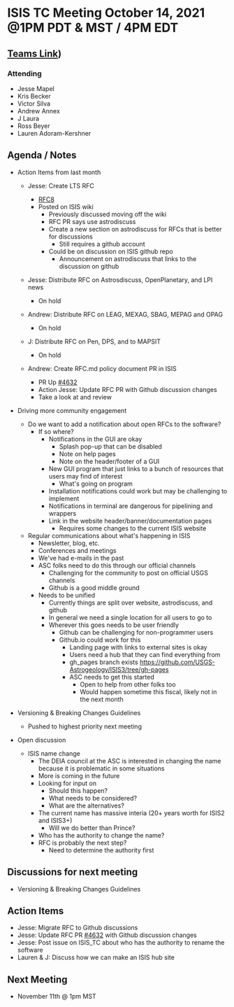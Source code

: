 # ISIS TC Meeting October 14, 2021 @1PM PDT & MST / 4PM EDT

## [Teams Link](https://teams.microsoft.com/dl/launcher/launcher.html?url=%2f_%23%2fl%2fmeetup-join%2f19%3ameeting_YWRkZjdiMGUtZWJlOC00OWMzLThlMTItZTk0Y2MyM2E1MWE0%40thread.v2%2f0%3fcontext%3d%257b%2522Tid%2522%253a%25220693b5ba-4b18-4d7b-9341-f32f400a5494%2522%252c%2522Oid%2522%253a%2522c27c6e98-e45a-45ff-aea5-7f10d6fe67c1%2522%257d%26anon%3dtrue&type=meetup-join&deeplinkId=e54b3969-3c7f-4efb-9cad-ee99cf639f86&directDl=true&msLaunch=true&enableMobilePage=true&suppressPrompt=true))

### Attending

- Jesse Mapel
- Kris Becker
- Victor Silva
- Andrew Annex
- J Laura
- Ross Beyer
- Lauren Adoram-Kershner

## Agenda / Notes

- Action Items from last month
  - Jesse: Create LTS RFC
    - [RFC8](https://github.com/USGS-Astrogeology/ISIS3/wiki/RFC8:-ISIS-LTS)
    - Posted on ISIS wiki
      - Previously discussed moving off the wiki
      - RFC PR says use astrodiscuss
      - Create a new section on astrodiscuss for RFCs that is better for discussions
        - Still requires a github account
      - Could be on discussion on ISIS github repo
        - Announcement on astrodiscuss that links to the discussion on github

  - Jesse: Distribute RFC on Astrosdiscuss, OpenPlanetary, and LPI news
    - On hold
  - Andrew: Distribute RFC on LEAG, MEXAG, SBAG, MEPAG and OPAG
    - On hold
  - J: Distribute RFC on Pen, DPS, and to MAPSIT
    - On hold

  - Andrew: Create RFC.md policy document PR in ISIS
    - PR Up [#4632](https://github.com/USGS-Astrogeology/ISIS3/pull/4632)
    - Action Jesse: Update RFC PR with Github discussion changes
    - Take a look at and review

- Driving more community engagement
  - Do we want to add a notification about open RFCs to the software?
    - If so where?
      - Notifications in the GUI are okay
        - Splash pop-up that can be disabled
        - Note on help pages
        - Note on the header/footer of a GUI
      - New GUI program that just links to a bunch of resources that users may find of interest
        - What's going on program
      - Installation notifications could work but may be challenging to implement
      - Notifications in terminal are dangerous for pipelining and wrappers
      - Link in the website header/banner/documentation pages
        - Requires some changes to the current ISIS website
  - Regular communications about what's happening in ISIS
    - Newsletter, blog, etc.
    - Conferences and meetings
    - We've had e-mails in the past
    - ASC folks need to do this through our official channels
      - Challenging for the community to post on official USGS channels
      - Github is a good middle ground
    - Needs to be unified
      - Currently things are split over website, astrodiscuss, and github
      - In general we need a single location for all users to go to
      - Wherever this goes needs to be user friendly
        - Github can be challenging for non-programmer users
        - Github.io could work for this
          - Landing page with links to external sites is okay
          - Users need a hub that they can find everything from
          - gh_pages branch exists https://github.com/USGS-Astrogeology/ISIS3/tree/gh-pages
          - ASC needs to get this started
            - Open to help from other folks too
            - Would happen sometime this fiscal, likely not in the next month

- Versioning & Breaking Changes Guidelines
  - Pushed to highest priority next meeting

- Open discussion
  - ISIS name change
    - The DEIA council at the ASC is interested in changing the name because it is problematic in some situations
    - More is coming in the future
    - Looking for input on
      - Should this happen?
      - What needs to be considered?
      - What are the alternatives?
    - The current name has massive interia (20+ years worth for ISIS2 and ISIS3+)
      - Will we do better than Prince?
    - Who has the authority to change the name?
    - RFC is probably the next step?
      - Need to determine the authority first


## Discussions for next meeting

- Versioning & Breaking Changes Guidelines

## Action Items

- Jesse: Migrate RFC to Github discussions
- Jesse: Update RFC PR [#4632](https://github.com/USGS-Astrogeology/ISIS3/pull/4632) with Github discussion changes
- Jesse: Post issue on ISIS_TC about who has the authority to rename the software
- Lauren & J: Discuss how we can make an ISIS hub site

## Next Meeting

- November 11th @ 1pm MST
